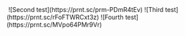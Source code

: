 <img href="https://prnt.sc/0xUHu6osEDDb" />
![Second test](https://prnt.sc/prm-PDmR4tEv)
![Third test](https://prnt.sc/rFoFTWRCxt3z)
![Fourth test](https://prnt.sc/MVpo64PMr9Vr)
